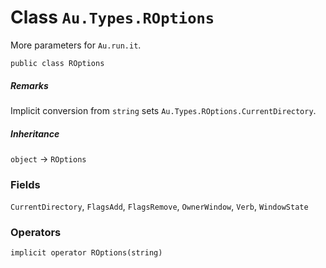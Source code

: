 # Class `Au.Types.ROptions`

More parameters for `Au.run.it`.

```
public class ROptions
```

##### Remarks

Implicit conversion from `string` sets `Au.Types.ROptions.CurrentDirectory`.

##### Inheritance

`object` → `ROptions`

### Fields

`CurrentDirectory`, `FlagsAdd`, `FlagsRemove`, `OwnerWindow`, `Verb`, `WindowState`

### Operators

`implicit operator ROptions(string)`